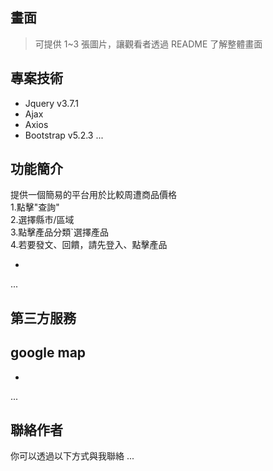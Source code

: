 
## 畫面

> 可提供 1~3 張圖片，讓觀看者透過 README 了解整體畫面



## 專案技術

- Jquery v3.7.1
- Ajax
- Axios 
- Bootstrap v5.2.3
...


## 功能簡介
提供一個簡易的平台用於比較周遭商品價格  <br>
1.點擊"查詢"  <br>
2.選擇縣市/區域 <br>
3.點擊產品分類`選擇產品  <br>
4.若要發文、回饋，請先登入、點擊產品  <br>

- 
...

## 第三方服務
google map
- 
- 
...

## 聯絡作者

> 

你可以透過以下方式與我聯絡
...

